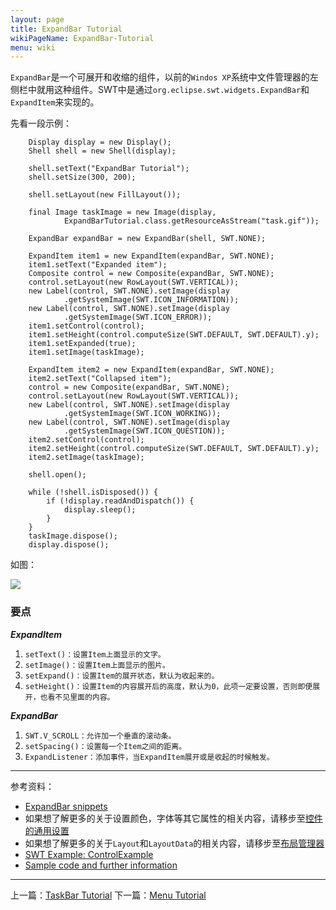 ```yaml
---
layout: page
title: ExpandBar Tutorial
wikiPageName: ExpandBar-Tutorial
menu: wiki
---
```


`ExpandBar`是一个可展开和收缩的组件，以前的`Windos XP`系统中文件管理器的左侧栏中就用这种组件。SWT中是通过`org.eclipse.swt.widgets.ExpandBar`和`ExpandItem`来实现的。

先看一段示例：

		Display display = new Display();
		Shell shell = new Shell(display);

		shell.setText("ExpandBar Tutorial");
		shell.setSize(300, 200);

		shell.setLayout(new FillLayout());

		final Image taskImage = new Image(display,
				ExpandBarTutorial.class.getResourceAsStream("task.gif"));

		ExpandBar expandBar = new ExpandBar(shell, SWT.NONE);

		ExpandItem item1 = new ExpandItem(expandBar, SWT.NONE);
		item1.setText("Expanded item");
		Composite control = new Composite(expandBar, SWT.NONE);
		control.setLayout(new RowLayout(SWT.VERTICAL));
		new Label(control, SWT.NONE).setImage(display
				.getSystemImage(SWT.ICON_INFORMATION));
		new Label(control, SWT.NONE).setImage(display
				.getSystemImage(SWT.ICON_ERROR));
		item1.setControl(control);
		item1.setHeight(control.computeSize(SWT.DEFAULT, SWT.DEFAULT).y);
		item1.setExpanded(true);
		item1.setImage(taskImage);

		ExpandItem item2 = new ExpandItem(expandBar, SWT.NONE);
		item2.setText("Collapsed item");
		control = new Composite(expandBar, SWT.NONE);
		control.setLayout(new RowLayout(SWT.VERTICAL));
		new Label(control, SWT.NONE).setImage(display
				.getSystemImage(SWT.ICON_WORKING));
		new Label(control, SWT.NONE).setImage(display
				.getSystemImage(SWT.ICON_QUESTION));
		item2.setControl(control);
		item2.setHeight(control.computeSize(SWT.DEFAULT, SWT.DEFAULT).y);
		item2.setImage(taskImage);

		shell.open();

		while (!shell.isDisposed()) {
			if (!display.readAndDispatch()) {
				display.sleep();
			}
		}
		taskImage.dispose();
		display.dispose();

如图：

![]({{site.baseurl}}/eclipse.tutorial/wiki/images/image_swt_expandbar.png)

### 要点

_**ExpandItem**_

1. `setText()：设置Item上面显示的文字。`
2. `setImage()：设置Item上面显示的图片。`
3. `setExpand()：设置Item的展开状态，默认为收起来的。`
4. `setHeight()：设置Item的内容展开后的高度，默认为0，此项一定要设置，否则即便展开，也看不见里面的内容。`

_**ExpandBar**_

1. `SWT.V_SCROLL：允许加一个垂直的滚动条。`
2. `setSpacing()：设置每一个Item之间的距离。`
3. `ExpandListener：添加事件，当ExpandItem展开或是收起的时候触发。`

***
参考资料：
  * [ExpandBar snippets](http://www.eclipse.org/swt/snippets/#expandbar)
  * 如果想了解更多的关于设置颜色，字体等其它属性的相关内容，请移步至[控件的通用设置]({{site.baseurl}}/eclipse.tutorial/wiki/Common-Properties-Tutorial.html)
  * 如果想了解更多的关于`Layout`和`LayoutData`的相关内容，请移步至[布局管理器]({{site.baseurl}}/eclipse.tutorial/wiki/Layouts-Tutorial.html)
  * [SWT Example: ControlExample](http://www.eclipse.org/swt/examples.php)
  * [Sample code and further information](http://www.eclipse.org/swt/)

***

上一篇：[TaskBar Tutorial]({{site.baseurl}}/eclipse.tutorial/wiki/TaskBar-Tutorial.html)
下一篇：[Menu Tutorial]({{site.baseurl}}/eclipse.tutorial/wiki/Menu-Tutorial.html)
